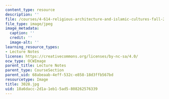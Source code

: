 ```yaml
---
content_type: resource
description: ''
file: /courses/4-614-religious-architecture-and-islamic-cultures-fall-2002/18a6dacc2d1a1eb15ad5808262576339_3028.jpg
file_type: image/jpeg
image_metadata:
  caption: ''
  credit: ''
  image-alt: ''
learning_resource_types:
- Lecture Notes
license: https://creativecommons.org/licenses/by-nc-sa/4.0/
ocw_type: OCWImage
parent_title: Lecture Notes
parent_type: CourseSection
parent_uid: 68abeaab-4eff-532c-e858-18d3ffb567bd
resourcetype: Image
title: 3028.jpg
uid: 18a6dacc-2d1a-1eb1-5ad5-808262576339
---
```

